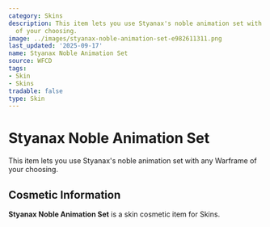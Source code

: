 ```yaml
---
category: Skins
description: This item lets you use Styanax's noble animation set with any Warframe
  of your choosing.
image: ../images/styanax-noble-animation-set-e982611311.png
last_updated: '2025-09-17'
name: Styanax Noble Animation Set
source: WFCD
tags:
- Skin
- Skins
tradable: false
type: Skin
---
```


# Styanax Noble Animation Set

This item lets you use Styanax's noble animation set with any Warframe of your choosing.

## Cosmetic Information

**Styanax Noble Animation Set** is a skin cosmetic item for Skins.

